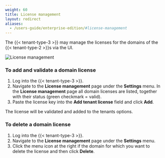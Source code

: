 ```yaml
---
weight: 60
title: License management
layout: redirect
aliases:
  - /users-guide/enterprise-edition/#license-management
---
```


The {{< tenant-type-3 >}} may manage the licenses for the domains of the {{< tenant-type-2 >}}s via the UI.

![License management](/images/users-guide/enterprise-tenant/et-license-management.png)

### To add and validate a domain license

1. Log into the {{< tenant-type-3 >}}.
2. Navigate to the **License management** page under the **Settings** menu.
In the **License management** page all domain licenses are listed, together with their status (green checkmark = valid).
1. Paste the license key into the **Add tenant license** field and click **Add**.

The license will be validated and added to the tenants options.

### To delete a domain license

1. Log into the {{< tenant-type-3 >}}.
2. Navigate to the **License management** page under the **Settings** menu.
3. Click the menu icon at the right if the domain for which you want to delete the license and then click **Delete**.
